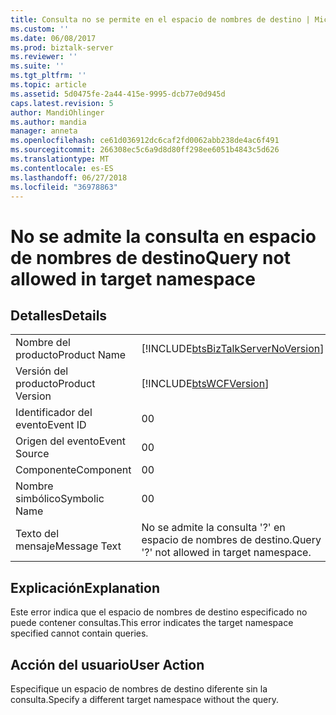 ```yaml
---
title: Consulta no se permite en el espacio de nombres de destino | Microsoft Docs
ms.custom: ''
ms.date: 06/08/2017
ms.prod: biztalk-server
ms.reviewer: ''
ms.suite: ''
ms.tgt_pltfrm: ''
ms.topic: article
ms.assetid: 5d0475fe-2a44-415e-9995-dcb77e0d945d
caps.latest.revision: 5
author: MandiOhlinger
ms.author: mandia
manager: anneta
ms.openlocfilehash: ce61d036912dc6caf2fd0062abb238de4ac6f491
ms.sourcegitcommit: 266308ec5c6a9d8d80ff298ee6051b4843c5d626
ms.translationtype: MT
ms.contentlocale: es-ES
ms.lasthandoff: 06/27/2018
ms.locfileid: "36978863"
---
```

# <a name="query-not-allowed-in-target-namespace"></a><span data-ttu-id="f5a7a-102">No se admite la consulta en espacio de nombres de destino</span><span class="sxs-lookup"><span data-stu-id="f5a7a-102">Query not allowed in target namespace</span></span>
## <a name="details"></a><span data-ttu-id="f5a7a-103">Detalles</span><span class="sxs-lookup"><span data-stu-id="f5a7a-103">Details</span></span>  
  
|                 |                                                                                    |
|-----------------|------------------------------------------------------------------------------------|
|  <span data-ttu-id="f5a7a-104">Nombre del producto</span><span class="sxs-lookup"><span data-stu-id="f5a7a-104">Product Name</span></span>   | [!INCLUDE[btsBizTalkServerNoVersion](../includes/btsbiztalkservernoversion-md.md)] |
| <span data-ttu-id="f5a7a-105">Versión del producto</span><span class="sxs-lookup"><span data-stu-id="f5a7a-105">Product Version</span></span> |             [!INCLUDE[btsWCFVersion](../includes/btswcfversion-md.md)]             |
|    <span data-ttu-id="f5a7a-106">Identificador del evento</span><span class="sxs-lookup"><span data-stu-id="f5a7a-106">Event ID</span></span>     |                                         <span data-ttu-id="f5a7a-107">0</span><span class="sxs-lookup"><span data-stu-id="f5a7a-107">0</span></span>                                          |
|  <span data-ttu-id="f5a7a-108">Origen del evento</span><span class="sxs-lookup"><span data-stu-id="f5a7a-108">Event Source</span></span>   |                                         <span data-ttu-id="f5a7a-109">0</span><span class="sxs-lookup"><span data-stu-id="f5a7a-109">0</span></span>                                          |
|    <span data-ttu-id="f5a7a-110">Componente</span><span class="sxs-lookup"><span data-stu-id="f5a7a-110">Component</span></span>    |                                         <span data-ttu-id="f5a7a-111">0</span><span class="sxs-lookup"><span data-stu-id="f5a7a-111">0</span></span>                                          |
|  <span data-ttu-id="f5a7a-112">Nombre simbólico</span><span class="sxs-lookup"><span data-stu-id="f5a7a-112">Symbolic Name</span></span>  |                                         <span data-ttu-id="f5a7a-113">0</span><span class="sxs-lookup"><span data-stu-id="f5a7a-113">0</span></span>                                          |
|  <span data-ttu-id="f5a7a-114">Texto del mensaje</span><span class="sxs-lookup"><span data-stu-id="f5a7a-114">Message Text</span></span>   |                     <span data-ttu-id="f5a7a-115">No se admite la consulta '?' en espacio de nombres de destino.</span><span class="sxs-lookup"><span data-stu-id="f5a7a-115">Query '?' not allowed in target namespace.</span></span>                     |
  
## <a name="explanation"></a><span data-ttu-id="f5a7a-116">Explicación</span><span class="sxs-lookup"><span data-stu-id="f5a7a-116">Explanation</span></span>  
 <span data-ttu-id="f5a7a-117">Este error indica que el espacio de nombres de destino especificado no puede contener consultas.</span><span class="sxs-lookup"><span data-stu-id="f5a7a-117">This error indicates the target namespace specified cannot contain queries.</span></span>  
  
## <a name="user-action"></a><span data-ttu-id="f5a7a-118">Acción del usuario</span><span class="sxs-lookup"><span data-stu-id="f5a7a-118">User Action</span></span>  
 <span data-ttu-id="f5a7a-119">Especifique un espacio de nombres de destino diferente sin la consulta.</span><span class="sxs-lookup"><span data-stu-id="f5a7a-119">Specify a different target namespace without the query.</span></span>